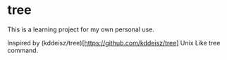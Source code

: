 # tree

This is a learning project for my own personal use.

Inspired by (kddeisz/tree)[https://github.com/kddeisz/tree]
Unix Like tree command.


